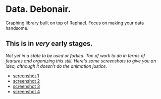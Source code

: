 # Data. Debonair.

Graphing library built on top of Raphael.  Focus on making your data handsome.

## This is in _very_ early stages.  

*Not yet in a state to be used or forked.  Ton of work to do in terms of features and organizing this still. Here's some screenshots to give you an idea, although it doesn't do the animation justice.*

 - [screenshot 1](http://cl.ly/24201G1S1t1v0u2J3p0S) 
 - [screenshot 2](http://cl.ly/0e211k1z1O2m0G1O4636) 
 - [screenshot 3](http://cl.ly/2k3t25402e310B2M2B2c) 
 - [screenshot 4](http://cl.ly/1e3B1O0G2l0A2F0J0o2N)
